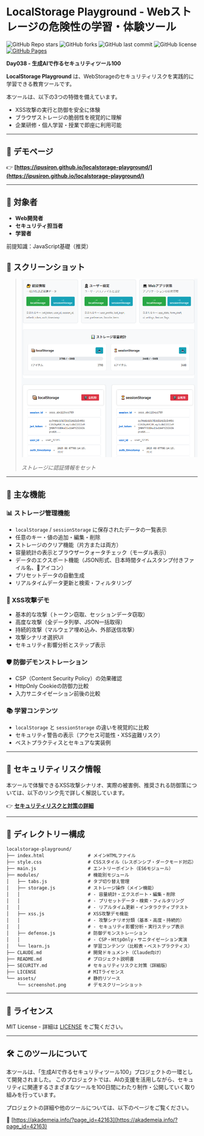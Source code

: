 # LocalStorage Playground - Webストレージの危険性の学習・体験ツール

![GitHub Repo stars](https://img.shields.io/github/stars/ipusiron/localstorage-playground?style=social)
![GitHub forks](https://img.shields.io/github/forks/ipusiron/localstorage-playground?style=social)
![GitHub last commit](https://img.shields.io/github/last-commit/ipusiron/localstorage-playground)
![GitHub license](https://img.shields.io/github/license/ipusiron/localstorage-playground)
[![GitHub Pages](https://img.shields.io/badge/demo-GitHub%20Pages-blue?logo=github)](https://ipusiron.github.io/localstorage-playground/)

**Day038 - 生成AIで作るセキュリティツール100**

**LocalStorage Playground** は、WebStorageのセキュリティリスクを実践的に学習できる教育ツールです。

本ツールは、以下の3つの特徴を備えています。

- XSS攻撃の実行と防御を安全に体験
- ブラウザストレージの脆弱性を視覚的に理解  
- 企業研修・個人学習・授業で即座に利用可能

---

## 🚀 デモページ

👉 **[https://ipusiron.github.io/localstorage-playground/](https://ipusiron.github.io/localstorage-playground/)**

---

## 👥 対象者

- **Web開発者**
- **セキュリティ担当者**
- **学習者**  

前提知識：JavaScript基礎（推奨）

## 📸 スクリーンショット

> ![ストレージに認証情報をセット](assets/screenshot.png)  
>
> *ストレージに認証情報をセット*

---

## 🎯 主な機能

### 📊 ストレージ管理機能
- `localStorage` / `sessionStorage` に保存されたデータの一覧表示
- 任意のキー・値の追加・編集・削除
- ストレージのクリア機能（片方または両方）
- 容量統計の表示とブラウザークォータチェック（モーダル表示）
- データのエクスポート機能（JSON形式、日本時間タイムスタンプ付きファイル名、💾アイコン）
- プリセットデータの自動生成
- リアルタイムデータ更新と検索・フィルタリング

### 🎯 XSS攻撃デモ
- 基本的な攻撃（トークン窃取、セッションデータ窃取）
- 高度な攻撃（全データ列挙、JSON一括取得）
- 持続的攻撃（マルウェア埋め込み、外部送信攻撃）
- 攻撃シナリオ選択UI
- セキュリティ影響分析とステップ表示

### 🛡️ 防御デモンストレーション
- CSP（Content Security Policy）の効果確認
- HttpOnly Cookieの防御力比較
- 入力サニタイゼーション前後の比較

### 📚 学習コンテンツ
- `localStorage` と `sessionStorage` の違いを視覚的に比較
- セキュリティ警告の表示（アクセス可能性・XSS盗難リスク）
- ベストプラクティスとセキュアな実装例

---

## 📛 セキュリティリスク情報

本ツールで体験できるXSS攻撃シナリオ、実際の被害例、推奨される防御策については、以下のリンク先で詳しく解説しています。

👉 **[セキュリティリスクと対策の詳細](SECURITY.md)**

---

## 📁 ディレクトリー構成

```
localstorage-playground/
├── index.html                # メインHTMLファイル
├── style.css                 # CSSスタイル（レスポンシブ・ダークモード対応）
├── main.js                   # エントリーポイント（ES6モジュール）
├── modules/                  # 機能別モジュール
│   ├── tabs.js               # タブ切り替え管理
│   ├── storage.js            # ストレージ操作（メイン機能）
│   │                         # - 容量統計・エクスポート・編集・削除
│   │                         # - プリセットデータ・検索・フィルタリング
│   │                         # - リアルタイム更新・インタラクティブテスト
│   ├── xss.js                # XSS攻撃デモ機能
│   │                         # - 攻撃シナリオ分類（基本・高度・持続的）
│   │                         # - セキュリティ影響分析・実行ステップ表示
│   ├── defense.js            # 防御デモンストレーション
│   │                         # - CSP・HttpOnly・サニタイゼーション実演
│   └── learn.js              # 学習コンテンツ（比較表・ベストプラクティス）
├── CLAUDE.md                 # 開発ドキュメント（Claude向け）
├── README.md                 # プロジェクト説明書
├── SECURITY.md               # セキュリティリスクと対策（詳細版）
├── LICENSE                   # MITライセンス
└── assets/                   # 静的リソース
    └── screenshot.png        # デモスクリーンショット
```

---

## 📄 ライセンス

MIT License - 詳細は [LICENSE](LICENSE) をご覧ください。

---

## 🛠 このツールについて

本ツールは、「生成AIで作るセキュリティツール100」プロジェクトの一環として開発されました。 このプロジェクトでは、AIの支援を活用しながら、セキュリティに関連するさまざまなツールを100日間にわたり制作・公開していく取り組みを行っています。

プロジェクトの詳細や他のツールについては、以下のページをご覧ください。

🔗 [https://akademeia.info/?page_id=42163](https://akademeia.info/?page_id=42163)
